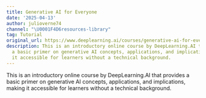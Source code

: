 ```yaml
---
title: Generative AI for Everyone
date: '2025-04-13'
author: julioverne74
channel: "\U0001F4D6resources-library"
tag: Tutorial
original_url: https://www.deeplearning.ai/courses/generative-ai-for-everyone/
description: This is an introductory online course by DeepLearning.AI that provides
  a basic primer on generative AI concepts, applications, and implications, making
  it accessible for learners without a technical background.
---
```


This is an introductory online course by DeepLearning.AI that provides a basic primer on generative AI concepts, applications, and implications, making it accessible for learners without a technical background.